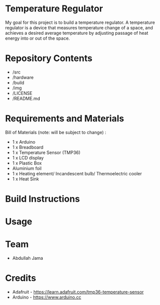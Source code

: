 # Temperature Regulator



My goal for this project is to build a temperature regulator. A temperature regulator is a device that measures temperature change of a space, and achieves a desired average temperature by adjusting passage of heat energy into or out of the space.

# Repository Contents

* /src
* /hardware
* /build
* /img
* /LICENSE
* /README.md

# Requirements and Materials

Bill of Materials (note: will be subject to change) :

* 1 x Arduino
* 1 x Breadboard
* 1 x Temperature Sensor (TMP36)
* 1 x LCD display
* 1 x Plastic Box 
* Aluminium foil
* 1 x Heating element/ Incandescent bulb/ Thermoelectric cooler
* 1 x Heat Sink

# Build Instructions

# Usage

# Team

* Abdullah Jama

# Credits

* Adafruit - https://learn.adafruit.com/tmp36-temperature-sensor
* Arduino - https://www.arduino.cc

